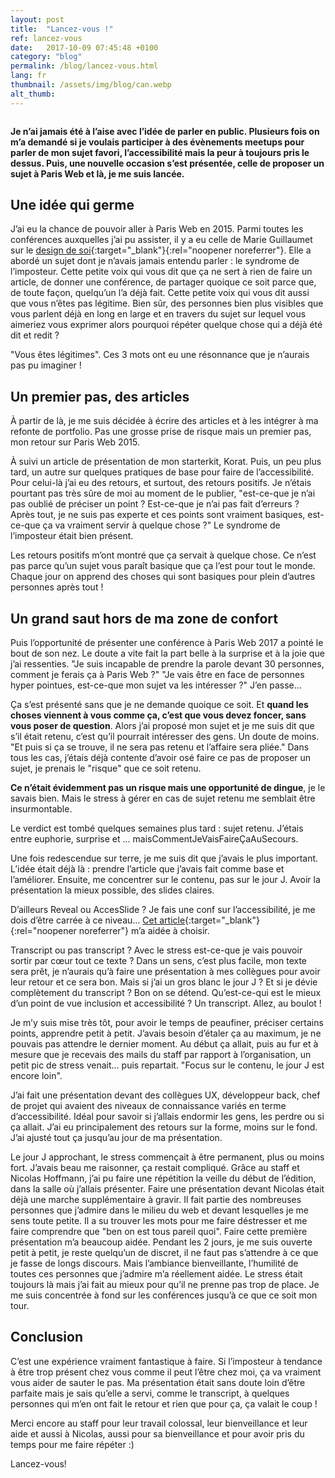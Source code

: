```yaml
---
layout: post
title:  "Lancez-vous !"
ref: lancez-vous
date:   2017-10-09 07:45:48 +0100
category: "blog"
permalink: /blog/lancez-vous.html
lang: fr
thumbnail: /assets/img/blog/can.webp
alt_thumb: 
---
```


<img src="{{ site.baseurl }}/assets/img/blog/can.webp" alt="" 
             srcset="{{ site.baseurl }}/assets/img/blog/can.webp 670w,
          {{ site.baseurl }}/assets/img/blog/can.webp 1024w"
          sizes="(min-width:671px) 1024px"/>

**Je n’ai jamais été à l’aise avec l’idée de parler en public. Plusieurs fois on m’a demandé si je voulais participer à des évènements meetups pour parler de mon sujet favori, l’accessibilité mais la peur à toujours pris le dessus. Puis, une nouvelle occasion s’est présentée, celle de proposer un sujet à Paris Web et là, je me suis lancée.**

## Une idée qui germe

J’ai eu la chance de pouvoir aller à Paris Web en 2015. Parmi toutes les conférences auxquelles j’ai pu assister, il y a eu celle de Marie Guillaumet sur le [design de soi](https://vimeo.com/142169449 "Conférence de Marie Guillaumet sur Vimeo (nouvelle fenêtre)"){:target="_blank"}{:rel="noopener noreferrer"}. Elle a abordé un sujet dont je n’avais jamais entendu parler : le syndrome de l’imposteur. Cette petite voix qui vous dit que ça ne sert à rien de faire un article, de donner une conférence, de partager quoique ce soit parce que, de toute façon, quelqu’un l’a déjà fait. Cette petite voix qui vous dit aussi que vous n’êtes pas légitime. Bien sûr, des personnes bien plus visibles que vous parlent déjà en long en large et en travers du sujet sur lequel vous aimeriez vous exprimer alors pourquoi répéter quelque chose qui a déjà été dit et redit ?

"Vous êtes légitimes". Ces 3 mots ont eu une résonnance que je n’aurais pas pu imaginer !


## Un premier pas, des articles

À partir de là, je me suis décidée à écrire des articles et à les intégrer à ma refonte de portfolio.
Pas une grosse prise de risque mais un premier pas, mon retour sur Paris Web 2015.

À suivi un article de présentation de mon starterkit, Korat. Puis, un peu plus tard, un autre sur quelques pratiques de base pour faire de l’accessibilité. Pour celui-là j’ai eu des retours, et surtout, des retours positifs. Je n’étais pourtant pas très sûre de moi au moment de le publier, "est-ce-que je n’ai pas oublié de préciser un point ? Est-ce-que je n’ai pas fait d’erreurs ? Après tout, je ne suis pas experte et ces points sont vraiment basiques, est-ce-que ça va vraiment servir à quelque chose ?" Le syndrome de l’imposteur était bien présent.

Les retours positifs m’ont montré que ça servait à quelque chose. Ce n’est pas parce qu’un sujet vous paraît basique que ça l’est pour tout le monde. Chaque jour on apprend des choses qui sont basiques pour plein d’autres personnes après tout !

## Un grand saut hors de ma zone de confort

Puis l’opportunité de présenter une conférence à Paris Web 2017 a pointé le bout de son nez. 
Le doute a vite fait la part belle à la surprise et à la joie que j’ai ressenties. "Je suis incapable de prendre la parole devant 30 personnes, comment je ferais ça à Paris Web ?" "Je vais être en face de personnes hyper pointues, est-ce-que mon sujet va les intéresser ?" J’en passe...

Ça s’est présenté sans que je ne demande quoique ce soit. Et **quand les choses viennent à vous comme ça, c’est que vous devez foncer, sans vous poser de question**. Alors j’ai proposé mon sujet et je me suis dit que s’il était retenu, c’est qu’il pourrait intéresser des gens. Un doute de moins. "Et puis si ça se trouve, il ne sera pas retenu et l’affaire sera pliée." Dans tous les cas, j’étais déjà contente d’avoir osé faire ce pas de proposer un sujet, je prenais le "risque" que ce soit retenu.

**Ce n’était évidemment pas un risque mais une opportunité de dingue**, je le savais bien. Mais le stress à gérer en cas de sujet retenu me semblait être insurmontable.

Le verdict est tombé quelques semaines plus tard : sujet retenu. J’étais entre euphorie, surprise et ... maisCommentJeVaisFaireÇaAuSecours.

Une fois redescendue sur terre, je me suis dit que j’avais le plus important. L’idée était déjà là : prendre l’article que j’avais fait comme base et l’améliorer.
Ensuite, me concentrer sur le contenu, pas sur le jour J. Avoir la présentation la mieux possible, des slides claires. 

D’ailleurs Reveal ou AccesSlide ? Je fais une conf sur l’accessibilité, je me dois d’être carrée à ce niveau...
[Cet article](http://access42.net/Comparatif-accessibilite-Reveal-versus-AccesSlide-1-2 "Comparatif Reveal et AccesSlide (nouvelle fenêtre)"){:target="_blank"}{:rel="noopener noreferrer"} m’a aidée à choisir.

Transcript ou pas transcript ? Avec le stress est-ce-que je vais pouvoir sortir par cœur tout ce texte ? Dans un sens, c’est plus facile, mon texte sera prêt, je n’aurais qu’à faire une présentation à mes collègues pour avoir leur retour et ce sera bon. Mais si j’ai un gros blanc le jour J ? Et si je dévie complètement du transcript ?
Bon on se détend. Qu’est-ce-qui est le mieux d’un point de vue inclusion et accessibilité ? Un transcript. Allez, au boulot !

Je m’y suis mise très tôt, pour avoir le temps de peaufiner, préciser certains points, apprendre petit à petit. J’avais besoin d’étaler ça au maximum, je ne pouvais pas attendre le dernier moment. Au début ça allait, puis au fur et à mesure que je recevais des mails du staff par rapport à l’organisation, un petit pic de stress venait... puis repartait. "Focus sur le contenu, le jour J est encore loin".

J’ai fait une présentation devant des collègues UX, développeur back, chef de projet qui avaient des niveaux de connaissance variés en terme d’accessibilité. Idéal pour savoir si j’allais endormir les gens, les perdre ou si ça allait. J’ai eu principalement des retours sur la forme, moins sur le fond. J’ai ajusté tout ça jusqu’au jour de ma présentation.

Le jour J approchant, le stress commençait à être permanent, plus ou moins fort. J’avais beau me raisonner, ça restait compliqué. Grâce au staff et Nicolas Hoffmann, j’ai pu faire une répétition la veille du début de l’édition, dans la salle où j’allais présenter. Faire une présentation devant Nicolas était déjà une marche supplémentaire à gravir. Il fait partie des nombreuses personnes que j’admire dans le milieu du web et devant lesquelles je me sens toute petite.
Il a su trouver les mots pour me faire déstresser et me faire comprendre que "ben on est tous pareil quoi". Faire cette première présentation m’a beaucoup aidée.
Pendant les 2 jours, je me suis ouverte petit à petit, je reste quelqu’un de discret, il ne faut pas s’attendre à ce que je fasse de longs discours. Mais l’ambiance bienveillante, l’humilité de toutes ces personnes que j’admire m’a réellement aidée. Le stress était toujours là mais j’ai fait au mieux pour qu’il ne prenne pas trop de place. Je me suis concentrée à fond sur les conférences jusqu’à ce que ce soit mon tour.

## Conclusion

C’est une expérience vraiment fantastique à faire. Si l’imposteur à tendance à être trop présent chez vous comme il peut l’être chez moi, ça va vraiment vous aider de sauter le pas. 
Ma présentation était sans doute loin d’être parfaite mais je sais qu’elle a servi, comme le transcript, à quelques personnes qui m’en ont fait le retour et rien que pour ça, ça valait le coup !

Merci encore au staff pour leur travail colossal, leur bienveillance et leur aide et aussi à Nicolas, aussi pour sa bienveillance et pour avoir pris du temps pour me faire répéter :)

Lancez-vous!

